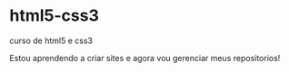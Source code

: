 # html5-css3
 curso de html5 e css3

Estou aprendendo a criar sites e agora vou gerenciar meus repositorios!